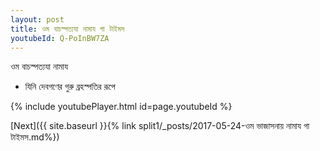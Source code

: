 ```yaml
---
layout: post
title: ওম বাচস্পত্যযা নামায গা টাইমস
youtubeId: Q-PoInBW7ZA
---
```

 
 
 ওম বাচস্পত্যযা নামায  
 
 -  যিনি দেবগণের গুরু ব্রহস্পতির রূপে 
 
  
 
  
 
 
 
 
 
 


{% include youtubePlayer.html id=page.youtubeId %}
 
[Next]({{ site.baseurl }}{% link  split1/_posts/2017-05-24-ওম ভাজাসনায় নামায গা টাইমস.md%})
 
